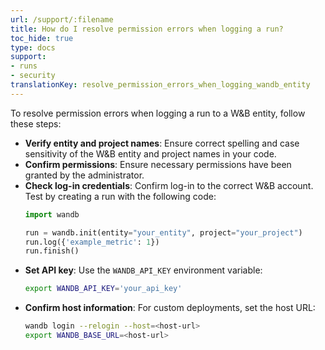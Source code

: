 ```yaml
---
url: /support/:filename
title: How do I resolve permission errors when logging a run?
toc_hide: true
type: docs
support:
- runs
- security
translationKey: resolve_permission_errors_when_logging_wandb_entity
---
```

To resolve permission errors when logging a run to a W&B entity, follow these steps:

- **Verify entity and project names**: Ensure correct spelling and case sensitivity of the W&B entity and project names in your code.
- **Confirm permissions**: Ensure necessary permissions have been granted by the administrator.
- **Check log-in credentials**: Confirm log-in to the correct W&B account. Test by creating a run with the following code:
  ```python
  import wandb

  run = wandb.init(entity="your_entity", project="your_project")
  run.log({'example_metric': 1})
  run.finish()
  ```
- **Set API key**: Use the `WANDB_API_KEY` environment variable:
  ```bash
  export WANDB_API_KEY='your_api_key'
  ```
- **Confirm host information**: For custom deployments, set the host URL:
  ```bash
  wandb login --relogin --host=<host-url>
  export WANDB_BASE_URL=<host-url>
  ```
